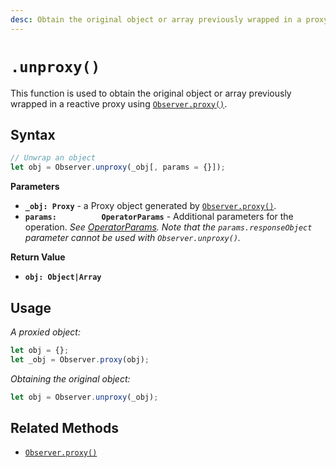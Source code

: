 ```yaml
---
desc: Obtain the original object or array previously wrapped in a proxy.
---
```

# `.unproxy()`

This function is used to obtain the original object or array previously wrapped in a reactive proxy using [`Observer.proxy()`](../proxy).

## Syntax

```js
// Unwrap an object
let obj = Observer.unproxy(_obj[, params = {}]);
```

**Parameters**

+ **`_obj: Proxy`** - a Proxy object generated by [`Observer.proxy()`](../proxy).
+ **`params:          OperatorParams`** - Additional parameters for the operation. *See [OperatorParams](../../core/OperatorParams). Note that the `params.responseObject` parameter cannot be used with `Observer.unproxy()`.*

**Return Value**

+ **`obj: Object|Array`**

## Usage

*A proxied object:*

```js
let obj = {};
let _obj = Observer.proxy(obj);
```

*Obtaining the original object:*

```js
let obj = Observer.unproxy(_obj);
```

## Related Methods

+ [`Observer.proxy()`](../proxy)